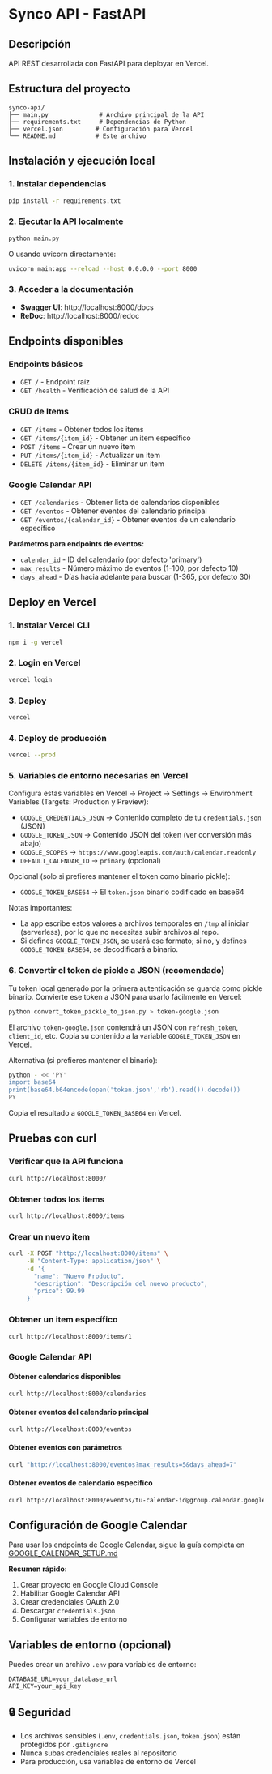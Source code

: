 # Synco API - FastAPI

## Descripción
API REST desarrollada con FastAPI para deployar en Vercel.

## Estructura del proyecto
```
synco-api/
├── main.py              # Archivo principal de la API
├── requirements.txt     # Dependencias de Python
├── vercel.json         # Configuración para Vercel
└── README.md           # Este archivo
```

## Instalación y ejecución local

### 1. Instalar dependencias
```bash
pip install -r requirements.txt
```

### 2. Ejecutar la API localmente
```bash
python main.py
```

O usando uvicorn directamente:
```bash
uvicorn main:app --reload --host 0.0.0.0 --port 8000
```

### 3. Acceder a la documentación
- **Swagger UI**: http://localhost:8000/docs
- **ReDoc**: http://localhost:8000/redoc

## Endpoints disponibles

### Endpoints básicos
- `GET /` - Endpoint raíz
- `GET /health` - Verificación de salud de la API

### CRUD de Items
- `GET /items` - Obtener todos los items
- `GET /items/{item_id}` - Obtener un item específico
- `POST /items` - Crear un nuevo item
- `PUT /items/{item_id}` - Actualizar un item
- `DELETE /items/{item_id}` - Eliminar un item

### Google Calendar API
- `GET /calendarios` - Obtener lista de calendarios disponibles
- `GET /eventos` - Obtener eventos del calendario principal
- `GET /eventos/{calendar_id}` - Obtener eventos de un calendario específico

**Parámetros para endpoints de eventos:**
- `calendar_id` - ID del calendario (por defecto 'primary')
- `max_results` - Número máximo de eventos (1-100, por defecto 10)
- `days_ahead` - Días hacia adelante para buscar (1-365, por defecto 30)

## Deploy en Vercel

### 1. Instalar Vercel CLI
```bash
npm i -g vercel
```

### 2. Login en Vercel
```bash
vercel login
```

### 3. Deploy
```bash
vercel
```

### 4. Deploy de producción
```bash
vercel --prod
```

### 5. Variables de entorno necesarias en Vercel

Configura estas variables en Vercel → Project → Settings → Environment Variables (Targets: Production y Preview):

- `GOOGLE_CREDENTIALS_JSON` → Contenido completo de tu `credentials.json` (JSON)
- `GOOGLE_TOKEN_JSON` → Contenido JSON del token (ver conversión más abajo)
- `GOOGLE_SCOPES` → `https://www.googleapis.com/auth/calendar.readonly`
- `DEFAULT_CALENDAR_ID` → `primary` (opcional)

Opcional (solo si prefieres mantener el token como binario pickle):
- `GOOGLE_TOKEN_BASE64` → El `token.json` binario codificado en base64

Notas importantes:
- La app escribe estos valores a archivos temporales en `/tmp` al iniciar (serverless), por lo que no necesitas subir archivos al repo.
- Si defines `GOOGLE_TOKEN_JSON`, se usará ese formato; si no, y defines `GOOGLE_TOKEN_BASE64`, se decodificará a binario.

### 6. Convertir el token de pickle a JSON (recomendado)

Tu token local generado por la primera autenticación se guarda como pickle binario. Convierte ese token a JSON para usarlo fácilmente en Vercel:

```bash
python convert_token_pickle_to_json.py > token-google.json
```

El archivo `token-google.json` contendrá un JSON con `refresh_token`, `client_id`, etc. Copia su contenido a la variable `GOOGLE_TOKEN_JSON` en Vercel.

Alternativa (si prefieres mantener el binario):

```bash
python - << 'PY'
import base64
print(base64.b64encode(open('token.json','rb').read()).decode())
PY
```

Copia el resultado a `GOOGLE_TOKEN_BASE64` en Vercel.

## Pruebas con curl

### Verificar que la API funciona
```bash
curl http://localhost:8000/
```

### Obtener todos los items
```bash
curl http://localhost:8000/items
```

### Crear un nuevo item
```bash
curl -X POST "http://localhost:8000/items" \
     -H "Content-Type: application/json" \
     -d '{
       "name": "Nuevo Producto",
       "description": "Descripción del nuevo producto",
       "price": 99.99
     }'
```

### Obtener un item específico
```bash
curl http://localhost:8000/items/1
```

### Google Calendar API

#### Obtener calendarios disponibles
```bash
curl http://localhost:8000/calendarios
```

#### Obtener eventos del calendario principal
```bash
curl http://localhost:8000/eventos
```

#### Obtener eventos con parámetros
```bash
curl "http://localhost:8000/eventos?max_results=5&days_ahead=7"
```

#### Obtener eventos de calendario específico
```bash
curl http://localhost:8000/eventos/tu-calendar-id@group.calendar.google.com
```

## Configuración de Google Calendar

Para usar los endpoints de Google Calendar, sigue la guía completa en [GOOGLE_CALENDAR_SETUP.md](GOOGLE_CALENDAR_SETUP.md)

**Resumen rápido:**
1. Crear proyecto en Google Cloud Console
2. Habilitar Google Calendar API
3. Crear credenciales OAuth 2.0
4. Descargar `credentials.json`
5. Configurar variables de entorno

## Variables de entorno (opcional)
Puedes crear un archivo `.env` para variables de entorno:
```
DATABASE_URL=your_database_url
API_KEY=your_api_key
```

## 🔒 Seguridad
- Los archivos sensibles (`.env`, `credentials.json`, `token.json`) están protegidos por `.gitignore`
- Nunca subas credenciales reales al repositorio
- Para producción, usa variables de entorno de Vercel
